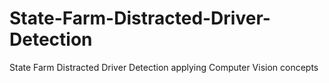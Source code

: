 # State-Farm-Distracted-Driver-Detection
State Farm Distracted Driver Detection applying Computer Vision concepts
